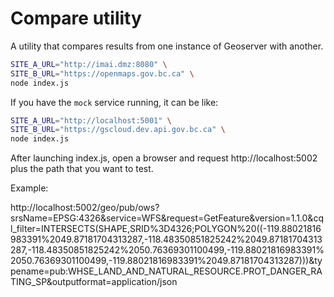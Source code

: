 # Compare utility

A utility that compares results from one instance of Geoserver with another.

```sh
SITE_A_URL="http://imai.dmz:8080" \
SITE_B_URL="https://openmaps.gov.bc.ca" \
node index.js
```

If you have the `mock` service running, it can be like:

```sh
SITE_A_URL="http://localhost:5001" \
SITE_B_URL="https://gscloud.dev.api.gov.bc.ca" \
node index.js
```

After launching index.js, open a browser and request http://localhost:5002 plus the path that you want to test. 

Example: 

http://localhost:5002/geo/pub/ows?srsName=EPSG:4326&service=WFS&request=GetFeature&version=1.1.0&cql_filter=INTERSECTS(SHAPE,SRID%3D4326;POLYGON%20((-119.88021816983391%2049.87181704313287,-118.48350851825242%2049.87181704313287,-118.48350851825242%2050.76369301100499,-119.88021816983391%2050.76369301100499,-119.88021816983391%2049.87181704313287)))&typename=pub:WHSE_LAND_AND_NATURAL_RESOURCE.PROT_DANGER_RATING_SP&outputformat=application/json